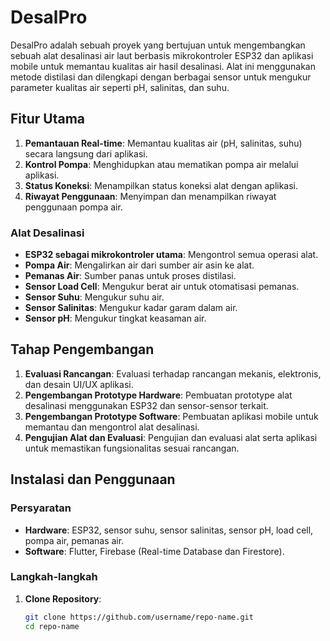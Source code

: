 # DesalPro
DesalPro adalah sebuah proyek yang bertujuan untuk mengembangkan sebuah alat desalinasi air laut berbasis mikrokontroler ESP32 dan aplikasi mobile untuk memantau kualitas air hasil desalinasi. Alat ini menggunakan metode distilasi dan dilengkapi dengan berbagai sensor untuk mengukur parameter kualitas air seperti pH, salinitas, dan suhu.

## Fitur Utama
1. **Pemantauan Real-time**: Memantau kualitas air (pH, salinitas, suhu) secara langsung dari aplikasi.
2. **Kontrol Pompa**: Menghidupkan atau mematikan pompa air melalui aplikasi.
3. **Status Koneksi**: Menampilkan status koneksi alat dengan aplikasi.
4. **Riwayat Penggunaan**: Menyimpan dan menampilkan riwayat penggunaan pompa air.

### Alat Desalinasi
- **ESP32 sebagai mikrokontroler utama**: Mengontrol semua operasi alat.
- **Pompa Air**: Mengalirkan air dari sumber air asin ke alat.
- **Pemanas Air**: Sumber panas untuk proses distilasi.
- **Sensor Load Cell**: Mengukur berat air untuk otomatisasi pemanas.
- **Sensor Suhu**: Mengukur suhu air.
- **Sensor Salinitas**: Mengukur kadar garam dalam air.
- **Sensor pH**: Mengukur tingkat keasaman air.


## Tahap Pengembangan
1. **Evaluasi Rancangan**: Evaluasi terhadap rancangan mekanis, elektronis, dan desain UI/UX aplikasi.
2. **Pengembangan Prototype Hardware**: Pembuatan prototype alat desalinasi menggunakan ESP32 dan sensor-sensor terkait.
3. **Pengembangan Prototype Software**: Pembuatan aplikasi mobile untuk memantau dan mengontrol alat desalinasi.
4. **Pengujian Alat dan Evaluasi**: Pengujian dan evaluasi alat serta aplikasi untuk memastikan fungsionalitas sesuai rancangan.

## Instalasi dan Penggunaan

### Persyaratan

- **Hardware**: ESP32, sensor suhu, sensor salinitas, sensor pH, load cell, pompa air, pemanas air.
- **Software**: Flutter, Firebase (Real-time Database dan Firestore).

### Langkah-langkah

1. **Clone Repository**:
   ```sh
   git clone https://github.com/username/repo-name.git
   cd repo-name
